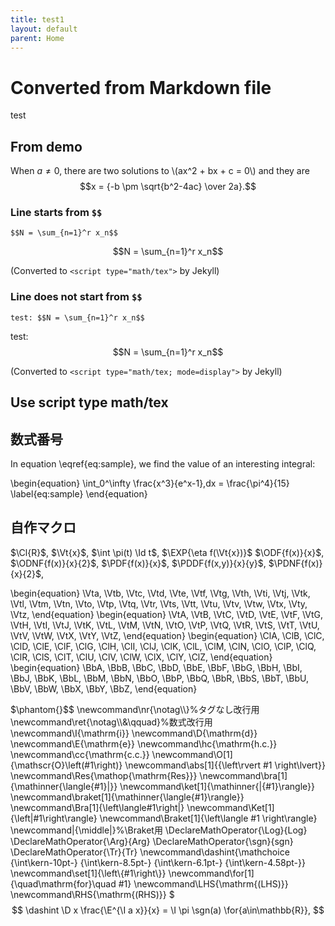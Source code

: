 ```yaml
---
title: test1
layout: default
parent: Home
---
```


# Converted from Markdown file
test
## From demo

When $a \ne 0$, there are two solutions to \\(ax^2 + bx + c = 0\\) and they are
$$x = {-b \pm \sqrt{b^2-4ac} \over 2a}.$$


### Line starts from `$$`

```
$$N = \sum_{n=1}^r x_n$$
```

$$N = \sum_{n=1}^r x_n$$

(Converted to `<script type="math/tex">` by Jekyll)

### Line does not start from `$$`

```
test: $$N = \sum_{n=1}^r x_n$$
```

test: $$N = \sum_{n=1}^r x_n$$

(Converted to `<script type="math/tex; mode=display">` by Jekyll)

## Use script type math/tex

<p><script type="math/tex">ax+by+c=0</script></p>
<script type="math/tex; mode=display">\sum_{i=1}^n x_i</script>

## 数式番号
In equation \eqref{eq:sample}, we find the value of an
interesting integral:

\begin{equation}
  \int_0^\infty \frac{x^3}{e^x-1}\,dx = \frac{\pi^4}{15}
  \label{eq:sample}
\end{equation}

## 自作マクロ
$\Cl{R}$,
$\Vt{x}$,
$\int \pi(t) \Id t$,
$\EXP{\eta f(\Vt{x})}$
$\ODF{f(x)}{x}$,
$\ODNF{f(x)}{x}{2}$,
$\PDF{f(x)}{x}$,
$\PDDF{f(x,y)}{x}{y}$, 
$\PDNF{f(x)}{x}{2}$, 

\begin{equation}
\Vta, \Vtb, \Vtc, \Vtd, \Vte,
\Vtf, \Vtg, \Vth, \Vti, \Vtj,
\Vtk, \Vtl, \Vtm, \Vtn, \Vto,
\Vtp, \Vtq, \Vtr, \Vts, \Vtt,
\Vtu, \Vtv, \Vtw, \Vtx, \Vty,
\Vtz,
\end{equation}
\begin{equation}
\VtA, \VtB, \VtC, \VtD, \VtE,
\VtF, \VtG, \VtH, \VtI, \VtJ,
\VtK, \VtL, \VtM, \VtN, \VtO,
\VtP, \VtQ, \VtR, \VtS, \VtT,
\VtU, \VtV, \VtW, \VtX, \VtY,
\VtZ,
\end{equation}
\begin{equation}
\ClA, \ClB, \ClC, \ClD, \ClE,
\ClF, \ClG, \ClH, \ClI, \ClJ,
\ClK, \ClL, \ClM, \ClN, \ClO,
\ClP, \ClQ, \ClR, \ClS, \ClT,
\ClU, \ClV, \ClW, \ClX, \ClY,
\ClZ,
\end{equation}
\begin{equation}
\BbA, \BbB, \BbC, \BbD, \BbE,
\BbF, \BbG, \BbH, \BbI, \BbJ,
\BbK, \BbL, \BbM, \BbN, \BbO,
\BbP, \BbQ, \BbR, \BbS, \BbT,
\BbU, \BbV, \BbW, \BbX, \BbY,
\BbZ,
\end{equation}

$\phantom{}$$
\newcommand\nr{\notag\\\\}%タグなし改行用
\newcommand\ret{\notag\\\\&\qquad}%数式改行用
\newcommand\I{\mathrm{i}}
\newcommand\D{\mathrm{d}}
\newcommand\E{\mathrm{e}}
\newcommand\hc{\mathrm{h.c.}}
\newcommand\cc{\mathrm{c.c.}}
\newcommand\O[1]{\mathscr{O}\left(#1\right)}
\newcommand\abs[1]{{\left\rvert #1 \right\lvert}}
\newcommand\Res{\mathop{\mathrm{Res}}}
\newcommand\bra[1]{\mathinner{\langle{#1}|}}
\newcommand\ket[1]{\mathinner{|{#1}\rangle}}
\newcommand\braket[1]{\mathinner{\langle{#1}\rangle}}
\newcommand\Bra[1]{\left\langle#1\right|}
\newcommand\Ket[1]{\left|#1\right\rangle}
\newcommand\Braket[1]{\left\langle #1 \right\rangle}
\newcommand\|{\middle|}%\Braket用
\DeclareMathOperator{\Log}{Log}
\DeclareMathOperator{\Arg}{Arg}
\DeclareMathOperator{\sgn}{sgn}
\DeclareMathOperator{\Tr}{Tr}
\newcommand\dashint{\mathchoice
  {\int\kern-10pt-}
  {\int\kern-8.5pt-}
  {\int\kern-6.1pt-}
  {\int\kern-4.58pt-}}
\newcommand\set[1]{\left\\{#1\right\\}}
\newcommand\for[1]{\quad\mathrm{for}\quad #1}
\newcommand\LHS{\mathrm{(LHS)}}
\newcommand\RHS{\mathrm{(RHS)}}
$
$$
\dashint \D x \frac{\E^{\I a x}}{x} = \I \pi \sgn(a) \for{a\in\mathbb{R}},
$$
